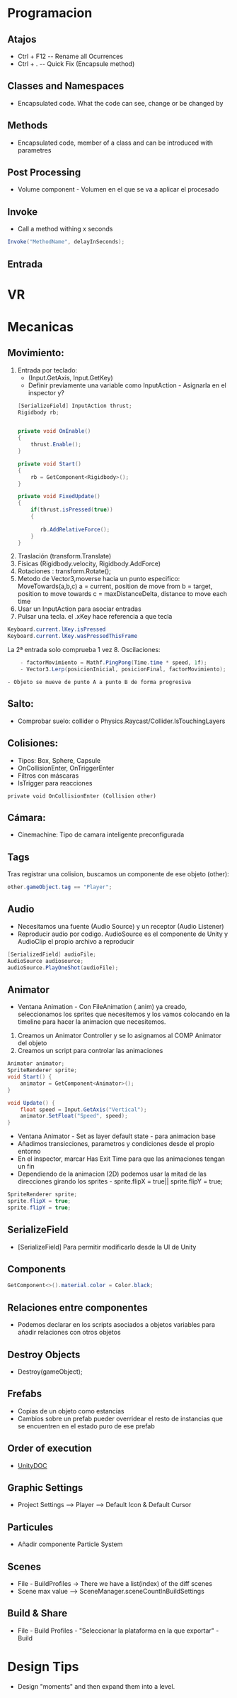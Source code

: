 # Programacion

## Atajos
- Ctrl + F12 -- Rename all Ocurrences
- Ctrl + . -- Quick Fix (Encapsule method)

## Classes and Namespaces
- Encapsulated code. What the code can see, change or be changed by

## Methods
- Encapsulated code, member of a class and can be introduced with parametres

## Post Processing
- Volume component - Volumen en el que se va a aplicar el procesado

## Invoke 
- Call a method withing x seconds
~~~C#
Invoke("MethodName", delayInSeconds);
~~~

## Entrada


# VR

# Mecanicas

## Movimiento:
1. Entrada por teclado:
    - (Input.GetAxis, Input.GetKey)
    - Definir previamente una variable como InputAction - Asignarla en el inspector y?
    ~~~C#
    [SerializeField] InputAction thrust;
    Rigidbody rb;
    
    
    private void OnEnable()
    {
        thrust.Enable();
    }

    private void Start()
    {
        rb = GetComponent<Rigidbody>();
    }

    private void FixedUpdate()
    {
        if(thrust.isPressed(true))
        {
            
           rb.AddRelativeForce();
        }
    }
    ~~~
2. Traslación (transform.Translate)
3. Físicas (Rigidbody.velocity, Rigidbody.AddForce)
4. Rotaciones : transform.Rotate();
5. Metodo de Vector3,moverse hacia un punto especifico: 
    MoveTowards(a,b,c)
        a = current, position de move from
        b = target, position to move towards
        c = maxDistanceDelta, distance to move each time
6. Usar un InputAction para asociar entradas
7. Pulsar una tecla. el .xKey hace referencia a que tecla
~~~C#
Keyboard.current.lKey.isPressed
Keyboard.current.lKey.wasPressedThisFrame
~~~
La 2ª entrada solo comprueba 1 vez
8. Oscilaciones:
~~~C#
    - factorMovimiento = Mathf.PingPong(Time.time * speed, 1f); 
    - Vector3.Lerp(posicionInicial, posicionFinal, factorMovimiento); 
~~~
    - Objeto se mueve de punto A a punto B de forma progresiva 

## Salto:
- Comprobar suelo:  collider o Physics.Raycast/Collider.IsTouchingLayers

## Colisiones:
-  Tipos: Box, Sphere, Capsule
- OnCollisionEnter, OnTriggerEnter
- Filtros con máscaras
- IsTrigger para reacciones

~~~ 
private void OnCollisionEnter (Collision other)
~~~

## Cámara:
- Cinemachine: Tipo de camara inteligente preconfigurada 

## Tags
Tras registrar una colision, buscamos un componente de ese objeto (other):
~~~C#
other.gameObject.tag == "Player";
~~~

## Audio
- Necesitamos una fuente (Audio Source) y un receptor (Audio Listener)
- Reproducir audio por codigo. AudioSource es el componente de Unity y AudioClip el propio archivo a reproducir 
~~~C#
[SerializedField] audioFile;
AudioSource audiosource;
audioSource.PlayOneShot(audioFile);
~~~

## Animator
- Ventana Animation - Con FileAnimation (.anim) ya creado, seleccionamos los sprites que necesitemos y los vamos colocando en la timeline para hacer la animacion que necesitemos.
1. Creamos un Animator Controller y se lo asignamos al COMP Animator del objeto
2. Creamos un script para controlar las animaciones 
~~~C#
Animator animator;
SpriteRenderer sprite;
void Start() {
    animator = GetComponent<Animator>();
}

void Update() {
    float speed = Input.GetAxis("Vertical");
    animator.SetFloat("Speed", speed);
}

~~~

- Ventana Animator - Set as layer default state - para animacion base
- Añadimos transicciones, parametros y condiciones desde el propio entorno
- En el inspector, marcar Has Exit Time para que las animaciones tengan un fin
- Dependiendo de la animacion (2D) podemos usar la mitad de las direcciones girando los sprites - sprite.flipX = true|| sprite.flipY = true; 

~~~C#
SpriteRenderer sprite;
sprite.flipX = true;
sprite.flipY = true; 

~~~

## SerializeField 
- [SerializeField] Para permitir modificarlo desde la UI de Unity

## Components
~~~C#
GetComponent<>().material.color = Color.black;
~~~

## Relaciones entre componentes
- Podemos declarar en los scripts asociados a objetos variables para añadir relaciones con otros objetos

## Destroy Objects
- Destroy(gameObject);

## Frefabs
- Copias de un objeto como estancias
- Cambios sobre un prefab pueder overridear el resto de instancias que se encuentren en el estado puro de ese prefab

## Order of execution
- [UnityDOC](https://docs.unity3d.com/Manual/execution-order.html)

## Graphic Settings
- Project Settings --> Player --> Default Icon & Default Cursor

## Particules
- Añadir componente Particle System
## Scenes
 - File - BuildProfiles -> There we have a list(index) of the diff scenes 
 - Scene max value --> SceneManager.sceneCountInBuildSettings

## Build & Share
- File - Build Profiles - "Seleccionar la plataforma en la que exportar" - Build
# Design Tips
 - Design "moments" and then expand them into a level. 

 